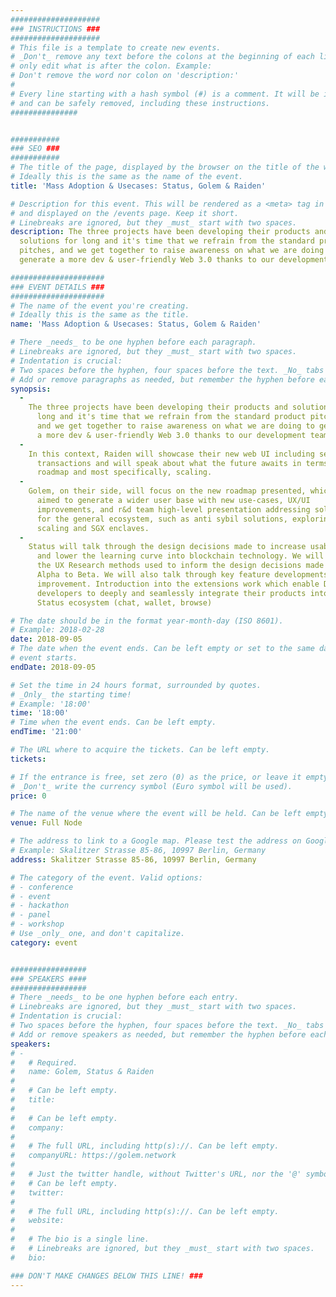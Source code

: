 ```yaml
---
####################
### INSTRUCTIONS ###
####################
# This file is a template to create new events.
# _Don't_ remove any text before the colons at the beginning of each line,
# only edit what is after the colon. Example:
# Don't remove the word nor colon on 'description:'
#
# Every line starting with a hash symbol (#) is a comment. It will be ignored
# and can be safely removed, including these instructions.
###############


###########
### SEO ###
###########
# The title of the page, displayed by the browser on the title of the window.
# Ideally this is the same as the name of the event.
title: 'Mass Adoption & Usecases: Status, Golem & Raiden'

# Description for this event. This will be rendered as a <meta> tag in the HTML,
# and displayed on the /events page. Keep it short.
# Linebreaks are ignored, but they _must_ start with two spaces.
description: The three projects have been developing their products and
  solutions for long and it's time that we refrain from the standard product
  pitches, and we get together to raise awareness on what we are doing to
  generate a more dev & user-friendly Web 3.0 thanks to our development teams.

#####################
### EVENT DETAILS ###
#####################
# The name of the event you're creating.
# Ideally this is the same as the title.
name: 'Mass Adoption & Usecases: Status, Golem & Raiden'

# There _needs_ to be one hyphen before each paragraph.
# Linebreaks are ignored, but they _must_ start with two spaces.
# Indentation is crucial:
# Two spaces before the hyphen, four spaces before the text. _No_ tabs allowed.
# Add or remove paragraphs as needed, but remember the hyphen before each entry.
synopsis:
  -
    The three projects have been developing their products and solutions for
      long and it's time that we refrain from the standard product pitches,
      and we get together to raise awareness on what we are doing to generate
      a more dev & user-friendly Web 3.0 thanks to our development teams.
  -
    In this context, Raiden will showcase their new web UI including sending
      transactions and will speak about what the future awaits in terms of
      roadmap and most specifically, scaling.
  -
    Golem, on their side, will focus on the new roadmap presented, which is
      aimed to generate a wider user base with new use-cases, UX/UI
      improvements, and r&d team high-level presentation addressing solutions
      for the general ecosystem, such as anti sybil solutions, exploring
      scaling and SGX enclaves.
  -
    Status will talk through the design decisions made to increase usability
      and lower the learning curve into blockchain technology. We will discuss
      the UX Research methods used to inform the design decisions made from
      Alpha to Beta. We will also talk through key feature developments and
      improvement. Introduction into the extensions work which enable DApp
      developers to deeply and seamlessly integrate their products into the
      Status ecosystem (chat, wallet, browse)

# The date should be in the format year-month-day (ISO 8601).
# Example: 2018-02-28
date: 2018-09-05
# The date when the event ends. Can be left empty or set to the same day the
# event starts.
endDate: 2018-09-05

# Set the time in 24 hours format, surrounded by quotes.
# _Only_ the starting time!
# Example: '18:00'
time: '18:00'
# Time when the event ends. Can be left empty.
endTime: '21:00'

# The URL where to acquire the tickets. Can be left empty.
tickets:

# If the entrance is free, set zero (0) as the price, or leave it empty.
# _Don't_ write the currency symbol (Euro symbol will be used).
price: 0

# The name of the venue where the event will be held. Can be left empty.
venue: Full Node

# The address to link to a Google map. Please test the address on Google Maps.
# Example: Skalitzer Strasse 85-86, 10997 Berlin, Germany
address: Skalitzer Strasse 85-86, 10997 Berlin, Germany

# The category of the event. Valid options:
# - conference
# - event
# - hackathon
# - panel
# - workshop
# Use _only_ one, and don't capitalize.
category: event


#################
### SPEAKERS ####
#################
# There _needs_ to be one hyphen before each entry.
# Linebreaks are ignored, but they _must_ start with two spaces.
# Indentation is crucial:
# Two spaces before the hyphen, four spaces before the text. _No_ tabs allowed.
# Add or remove speakers as needed, but remember the hyphen before each entry.
speakers:
# -
#   # Required.
#   name: Golem, Status & Raiden
#
#   # Can be left empty.
#   title:
#
#   # Can be left empty.
#   company:
#
#   # The full URL, including http(s)://. Can be left empty.
#   companyURL: https://golem.network
#
#   # Just the twitter handle, without Twitter's URL, nor the '@' symbol.
#   # Can be left empty.
#   twitter:
#
#   # The full URL, including http(s)://. Can be left empty.
#   website:
#
#   # The bio is a single line.
#   # Linebreaks are ignored, but they _must_ start with two spaces.
#   bio:

### DON'T MAKE CHANGES BELOW THIS LINE! ###
---
```

<!-- ### DON'T MAKE CHANGES BELOW THIS LINE! ### -->

<Event-Content/>
